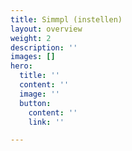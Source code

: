 ```yaml
---
title: Simmpl (instellen)
layout: overview
weight: 2
description: ''
images: []
hero:
  title: ''
  content: ''
  image: ''
  button:
    content: ''
    link: ''

---
```

